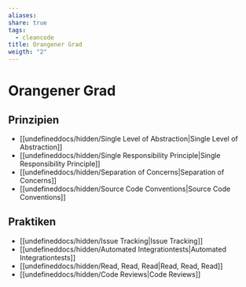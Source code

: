 ```yaml
---
aliases: 
share: true
tags:
  - cleancode
title: Orangener Grad
weigth: "2"
---
```

 
# Orangener Grad
## Prinzipien
- [[undefineddocs/hidden/Single Level of Abstraction|Single Level of Abstraction]]
- [[undefineddocs/hidden/Single Responsibility Principle|Single Responsibility Principle]]
- [[undefineddocs/hidden/Separation of Concerns|Separation of Concerns]]
- [[undefineddocs/hidden/Source Code Conventions|Source Code Conventions]]

## Praktiken
- [[undefineddocs/hidden/Issue Tracking|Issue Tracking]]
- [[undefineddocs/hidden/Automated Integrationtests|Automated Integrationtests]]
- [[undefineddocs/hidden/Read, Read, Read|Read, Read, Read]]
- [[undefineddocs/hidden/Code Reviews|Code Reviews]]